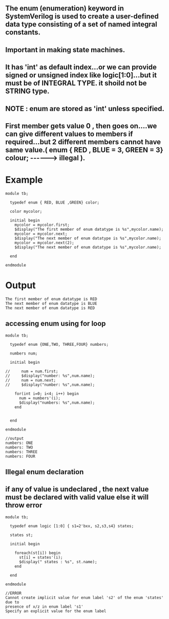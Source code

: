 ## The enum (enumeration) keyword in SystemVerilog is used to create a user-defined data type consisting of a set of named integral constants.
## Important in making state machines.
## It has 'int' as default index...or we can provide signed or unsigned index like logic[1:0]...but it must be of INTEGRAL TYPE. it shoild not be STRING type.
## NOTE : enum are stored as 'int' unless specified.
## First member gets value 0 , then goes on....we can give different values to members if required...but 2 different members cannot have same value.( enum { RED , BLUE = 3, GREEN = 3} colour; ------> illegal ).
# Example
```
module tb;
  
  typedef enum { RED, BLUE ,GREEN} color;
  
  color mycolor;
  
  initial begin
    mycolor = mycolor.first;
    $display("The first member of enum datatype is %s",mycolor.name);
    mycolor = mycolor.next;
    $display("The next member of enum datatype is %s",mycolor.name);
    mycolor = mycolor.next(2);
    $display("The next member of enum datatype is %s",mycolor.name);

  end
  
endmodule
```

# Output
```
The first member of enum datatype is RED
The next member of enum datatype is BLUE
The next member of enum datatype is RED
```

## accessing enum using for loop
```
module tb;
  
  typedef enum {ONE,TWO, THREE,FOUR} numbers;
  
  numbers num;
  
  initial begin
    
//     num = num.first;
//     $display("number: %s",num.name);
//     num = num.next;
//     $display("number: %s",num.name);
    
    for(int i=0; i<4; i++) begin
      num = numbers'(i);
      $display("numbers: %s",num.name);
    end
    

  end
  
endmodule

//output
numbers: ONE
numbers: TWO
numbers: THREE
numbers: FOUR
```

## Illegal enum declaration

## if any of value is undeclared , the next value must be  declared with valid value else it will throw error 
```
module tb;
  
  typedef enum logic [1:0] { s1=2'bxx, s2,s3,s4} states;
  
  states st;
  
  initial begin
    
    foreach(st[i]) begin
      st[i] = states'(i);
      $display(" states : %s", st.name);
    end
    
  end
  
endmodule

//ERROR
Cannot create implicit value for enum label 's2' of the enum 'states' due to
presence of x/z in enum label 's1'
Specify an explicit value for the enum label
```
